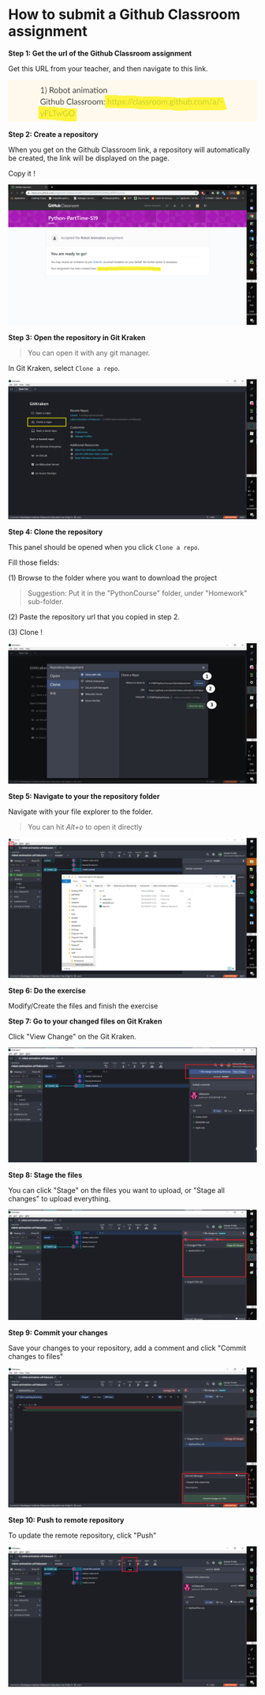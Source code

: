 # How to submit a Github Classroom assignment



**Step 1: Get the url of the Github Classroom assignment**

Get this URL from your teacher, and then navigate to this link.

![slack message](files/slack_msg.png)



**Step 2: Create a repository**

When you get on the Github Classroom link, a repository will automatically be created, the link will be displayed on the page.

Copy it !

![Create a repository](files/link_to_repo.png)



**Step 3: Open the repository in Git Kraken**

> You can open it with any git manager.

In Git Kraken, select `Clone a repo`.

![kraken_clone](files/kraken_clone.png)



**Step 4: Clone the repository**

This panel should be opened when you click `Clone a repo`.

Fill those fields:

(1) Browse to the folder where you want to download the project 

> Suggestion: Put it in the "PythonCourse" folder, under "Homework" sub-folder.

(2)  Paste the repository url that you copied in step 2.

(3) Clone !

![kraken_clone2](files/kraken_clone2.png)



**Step 5: Navigate to your the repository folder**

Navigate with your file explorer to the folder. 

> You can hit *Alt+o* to open it directly

![navigate](files/navigate.png)



**Step 6: Do the exercise**

Modify/Create the files and finish the exercise



**Step 7: Go to your changed files on Git Kraken**

Click "View Change" on the Git Kraken.

![after_ex_view_change](files/after_ex_view_change.png)



**Step 8: Stage the files**

You can click "Stage" on the files you want to upload, or "Stage all changes" to upload everything.

![stage_files](files/stage_files.png)



**Step 9: Commit your changes**

Save your changes to your repository, add a comment and click "Commit changes to files"

![commit](files/commit.png)



**Step 10: Push to remote repository**

To update the remote repository, click "Push"

![push](files/push.png)